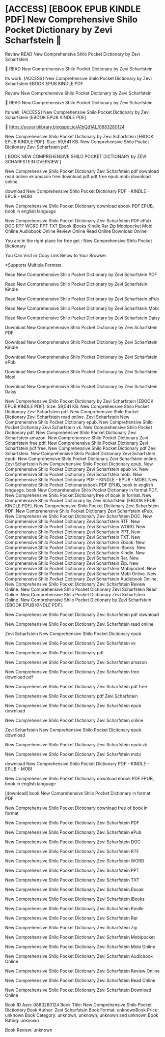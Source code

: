 # [ACCESS] [EBOOK EPUB KINDLE PDF] New Comprehensive Shilo Pocket Dictionary by  Zevi Scharfstein 📑
Review READ New Comprehensive Shilo Pocket Dictionary by Zevi Scharfstein

📖 READ New Comprehensive Shilo Pocket Dictionary by Zevi Scharfstein

Its work: [ACCESS] New Comprehensive Shilo Pocket Dictionary by Zevi Scharfstein EBOOK EPUB KINDLE PDF


Review New Comprehensive Shilo Pocket Dictionary by Zevi Scharfstein

📑 READ New Comprehensive Shilo Pocket Dictionary by Zevi Scharfstein

Its well: [ACCESS] New Comprehensive Shilo Pocket Dictionary by Zevi Scharfstein [EBOOK EPUB KINDLE PDF]



🌈 https://ueoarlolibrary.blogspot.ie/A1bQd1AL/0883280124



New Comprehensive Shilo Pocket Dictionary by Zevi Scharfstein [EBOOK EPUB KINDLE PDF]. Size: 59,541 KB. New Comprehensive Shilo Pocket Dictionary Zevi Scharfstein pdf.

[ BOOK NEW COMPREHENSIVE SHILO POCKET DICTIONARY by ZEVI SCHARFSTEIN OVERVIEW ]

New Comprehensive Shilo Pocket Dictionary Zevi Scharfstein pdf download read online vk amazon free download pdf pdf free epub mobi download online

download New Comprehensive Shilo Pocket Dictionary PDF - KINDLE - EPUB - MOBI

New Comprehensive Shilo Pocket Dictionary download ebook PDF EPUB, book in english language

New Comprehensive Shilo Pocket Dictionary Zevi Scharfstein PDF ePub DOC RTF WORD PPT TXT Ebook iBooks Kindle Rar Zip Mobipocket Mobi Online Audiobook Online Review Online Read Online Download Online

You are in the right place for free get : New Comprehensive Shilo Pocket Dictionary

You Can Visit or Copy Link Below to Your Browser

*Supports Multiple Formats

Read New Comprehensive Shilo Pocket Dictionary by Zevi Scharfstein PDF

Read New Comprehensive Shilo Pocket Dictionary by Zevi Scharfstein Kindle

Read New Comprehensive Shilo Pocket Dictionary by Zevi Scharfstein ePub

Read New Comprehensive Shilo Pocket Dictionary by Zevi Scharfstein Mobi

Read New Comprehensive Shilo Pocket Dictionary by Zevi Scharfstein Daisy

Download New Comprehensive Shilo Pocket Dictionary by Zevi Scharfstein PDF

Download New Comprehensive Shilo Pocket Dictionary by Zevi Scharfstein Kindle

Download New Comprehensive Shilo Pocket Dictionary by Zevi Scharfstein ePub

Download New Comprehensive Shilo Pocket Dictionary by Zevi Scharfstein Mobi

Download New Comprehensive Shilo Pocket Dictionary by Zevi Scharfstein Daisy

New Comprehensive Shilo Pocket Dictionary by Zevi Scharfstein [EBOOK EPUB KINDLE PDF]. Size: 59,541 KB. New Comprehensive Shilo Pocket Dictionary Zevi Scharfstein pdf. New Comprehensive Shilo Pocket Dictionary Zevi Scharfstein read online. Zevi Scharfstein New Comprehensive Shilo Pocket Dictionary epub. New Comprehensive Shilo Pocket Dictionary Zevi Scharfstein vk. New Comprehensive Shilo Pocket Dictionary pdf. New Comprehensive Shilo Pocket Dictionary Zevi Scharfstein amazon. New Comprehensive Shilo Pocket Dictionary Zevi Scharfstein free pdf. New Comprehensive Shilo Pocket Dictionary Zevi Scharfstein pdf free. New Comprehensive Shilo Pocket Dictionary pdf Zevi Scharfstein. New Comprehensive Shilo Pocket Dictionary Zevi Scharfstein epub. New Comprehensive Shilo Pocket Dictionary Zevi Scharfstein online. Zevi Scharfstein New Comprehensive Shilo Pocket Dictionary epub. New Comprehensive Shilo Pocket Dictionary Zevi Scharfstein epub vk. New Comprehensive Shilo Pocket Dictionary Zevi Scharfstein mobi. New Comprehensive Shilo Pocket Dictionary PDF - KINDLE - EPUB - MOBI. New Comprehensive Shilo Pocket Dictionaryebook PDF EPUB, book in english language. book New Comprehensive Shilo Pocket Dictionary in format PDF. New Comprehensive Shilo Pocket Dictionaryfree of book in format. New Comprehensive Shilo Pocket Dictionary by Zevi Scharfstein [EBOOK EPUB KINDLE PDF]. New Comprehensive Shilo Pocket Dictionary Zevi Scharfstein PDF. New Comprehensive Shilo Pocket Dictionary Zevi Scharfstein ePub. New Comprehensive Shilo Pocket Dictionary Zevi Scharfstein DOC. New Comprehensive Shilo Pocket Dictionary Zevi Scharfstein RTF. New Comprehensive Shilo Pocket Dictionary Zevi Scharfstein WORD. New Comprehensive Shilo Pocket Dictionary Zevi Scharfstein PPT. New Comprehensive Shilo Pocket Dictionary Zevi Scharfstein TXT. New Comprehensive Shilo Pocket Dictionary Zevi Scharfstein Ebook. New Comprehensive Shilo Pocket Dictionary Zevi Scharfstein iBooks. New Comprehensive Shilo Pocket Dictionary Zevi Scharfstein Kindle. New Comprehensive Shilo Pocket Dictionary Zevi Scharfstein Rar. New Comprehensive Shilo Pocket Dictionary Zevi Scharfstein Zip. New Comprehensive Shilo Pocket Dictionary Zevi Scharfstein Mobipocket. New Comprehensive Shilo Pocket Dictionary Zevi Scharfstein Mobi Online. New Comprehensive Shilo Pocket Dictionary Zevi Scharfstein Audiobook Online. New Comprehensive Shilo Pocket Dictionary Zevi Scharfstein Review Online. New Comprehensive Shilo Pocket Dictionary Zevi Scharfstein Read Online. New Comprehensive Shilo Pocket Dictionary Zevi Scharfstein Online. New Comprehensive Shilo Pocket Dictionary by Zevi Scharfstein [EBOOK EPUB KINDLE PDF].

New Comprehensive Shilo Pocket Dictionary Zevi Scharfstein pdf download

New Comprehensive Shilo Pocket Dictionary Zevi Scharfstein read online

Zevi Scharfstein New Comprehensive Shilo Pocket Dictionary epub

New Comprehensive Shilo Pocket Dictionary Zevi Scharfstein vk

New Comprehensive Shilo Pocket Dictionary pdf

New Comprehensive Shilo Pocket Dictionary Zevi Scharfstein amazon

New Comprehensive Shilo Pocket Dictionary Zevi Scharfstein free download pdf

New Comprehensive Shilo Pocket Dictionary Zevi Scharfstein pdf free

New Comprehensive Shilo Pocket Dictionary pdf Zevi Scharfstein

New Comprehensive Shilo Pocket Dictionary Zevi Scharfstein epub download

New Comprehensive Shilo Pocket Dictionary Zevi Scharfstein online

Zevi Scharfstein New Comprehensive Shilo Pocket Dictionary epub download

New Comprehensive Shilo Pocket Dictionary Zevi Scharfstein epub vk

New Comprehensive Shilo Pocket Dictionary Zevi Scharfstein mobi

download New Comprehensive Shilo Pocket Dictionary PDF - KINDLE - EPUB - MOBI

New Comprehensive Shilo Pocket Dictionary download ebook PDF EPUB, book in english language

[download] book New Comprehensive Shilo Pocket Dictionary in format PDF

New Comprehensive Shilo Pocket Dictionary download free of book in format

New Comprehensive Shilo Pocket Dictionary Zevi Scharfstein PDF

New Comprehensive Shilo Pocket Dictionary Zevi Scharfstein ePub

New Comprehensive Shilo Pocket Dictionary Zevi Scharfstein DOC

New Comprehensive Shilo Pocket Dictionary Zevi Scharfstein RTF

New Comprehensive Shilo Pocket Dictionary Zevi Scharfstein WORD

New Comprehensive Shilo Pocket Dictionary Zevi Scharfstein PPT

New Comprehensive Shilo Pocket Dictionary Zevi Scharfstein TXT

New Comprehensive Shilo Pocket Dictionary Zevi Scharfstein Ebook

New Comprehensive Shilo Pocket Dictionary Zevi Scharfstein iBooks

New Comprehensive Shilo Pocket Dictionary Zevi Scharfstein Kindle

New Comprehensive Shilo Pocket Dictionary Zevi Scharfstein Rar

New Comprehensive Shilo Pocket Dictionary Zevi Scharfstein Zip

New Comprehensive Shilo Pocket Dictionary Zevi Scharfstein Mobipocket

New Comprehensive Shilo Pocket Dictionary Zevi Scharfstein Mobi Online

New Comprehensive Shilo Pocket Dictionary Zevi Scharfstein Audiobook Online

New Comprehensive Shilo Pocket Dictionary Zevi Scharfstein Review Online

New Comprehensive Shilo Pocket Dictionary Zevi Scharfstein Read Online

New Comprehensive Shilo Pocket Dictionary Zevi Scharfstein Download Online

Book ID Asin: 0883280124
Book Title: New Comprehensive Shilo Pocket Dictionary
Book Author: Zevi Scharfstein
Book Format: unknownBook Price: unknown
Book Category: unknown, unknown, unknown and unknown
Book Rating: unknown

Book Review: unknown
